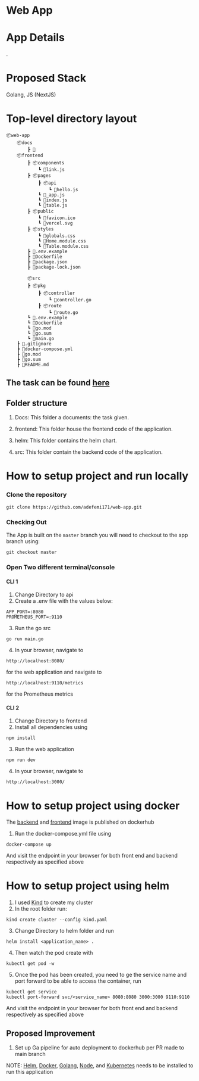 # Web App



# App Details
.

# Proposed Stack

Golang, JS (NextJS)


# Top-level directory layout

    📦web-app
        📦docs
            ┣ 📜
        📦frontend
            ┣ 📦components
                ┗ 📜link.js
            ┣ 📦pages
                ┣ 📦api
                    ┗ 📜hello.js
                ┗ 📜_app.js
                ┗ 📜index.js
                ┗ 📜table.js
            ┣ 📦public
                ┗ 📜favicon.ico
                ┗ 📜vercel.svg
            ┣ 📦styles
                ┗ 📜globals.css
                ┗ 📜Home.module.css
                ┗ 📜Table.module.css
            ┣ 📜.env.example
            ┣ 📜Dockerfile
            ┣ 📜package.json
            ┣ 📜package-lock.json

            📦src
            ┣ 📦pkg
                ┣ 📦controller
                    ┗ 📜controller.go
                ┣ 📦route
                    ┗ 📜route.go
            ┗ 📜.env.example
            ┗ 📜Dockerfile
            ┗ 📜go.mod
            ┗ 📜go.sum
            ┗ 📜main.go
        ┣ 📜.gitignore
        ┣ 📜docker-compose.yml
        ┣ 📜go.mod
        ┣ 📜go.sum
        ┣ 📜README.md

## The task can be found [here](https://github.com/adefemi171/web-app/blob/main/Docs/Calipsa%20-%20Junior%20Devops%20Technical%20Assessment.1611157693.pdf)


## Folder structure

1. Docs: This folder a documents: the task given.

2. frontend: This folder house the frontend code of the application.

3. helm: This folder contains the helm chart.

4. src: This folder contain the backend code of the application.



# How to setup project and run locally

### Clone the repository 

```
git clone https://github.com/adefemi171/web-app.git
```
### Checking Out
The App is built on the ``` master ``` branch you will need to checkout to the app branch using:

```
git checkout master
```

### Open Two different terminal/console

#### CLI 1

1. Change Directory to api
2. Create a .env file with the values below:
```
APP_PORT=:8080
PROMETHEUS_PORT=:9110
```
3. Run the go src
```
go run main.go
```
4. In your browser, navigate to

```
http://localhost:8080/
```
for the web application and navigate to

```
http://localhost:9110/metrics
```
for the Prometheus metrics

#### CLI 2

1. Change Directory to frontend
2. Install all dependencies using
```
npm install
```
3. Run the web application
```
npm run dev
```
4. In your browser, navigate to

```
http://localhost:3000/
```

# How to setup project using docker
The [backend](https://hub.docker.com/repository/docker/adefemi171/web-api) and [frontend](https://hub.docker.com/repository/docker/adefemi171/web-app) image is published on dockerhub

1. Run the docker-compose.yml file using
```
docker-compose up
```
And visit the endpoint in your browser for both front end and backend respectively as specified above

# How to setup project using helm
1. I used [Kind](https://kind.sigs.k8s.io/) to create my cluster
2. In the root folder run:
```
kind create cluster --config kind.yaml
```
3. Change Directory to helm folder and run
```
helm install <application_name> .
```
4. Then watch the pod create with
```
kubectl get pod -w
```
5. Once the pod has been created, you need to ge the service name and port forward to be able to access the container, run
```
kubectl get service
kubectl port-forward svc/<service_name> 8080:8080 3000:3000 9110:9110
```

And visit the endpoint in your browser for both front end and backend respectively as specified above


## Proposed Improvement
1. Set up Ga pipeline for auto deployment to dockerhub per PR made to main branch

NOTE: [Helm](https://helm.sh/docs/intro/install/), [Docker](https://docs.docker.com/get-docker/), [Golang](https://golang.org/doc/install), [Node](https://nodejs.org/en/download/), and [Kubernetes](https://kubernetes.io/docs/tasks/tools/install-kubectl/) needs to be installed to run this application




